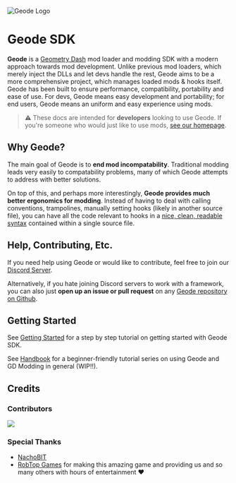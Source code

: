![Geode Logo](https://github.com/geode-sdk.png?size=80) 

# Geode SDK

**Geode** is a [Geometry Dash](https://store.steampowered.com/app/322170/Geometry_Dash/) mod loader and modding SDK with a modern approach towards mod development. Unlike previous mod loaders, which merely inject the DLLs and let devs handle the rest, Geode aims to be a more comprehensive project, which manages loaded mods & hooks itself. Geode has been built to ensure performance, compatibility, portability and ease of use. For devs, Geode means easy development and portability; for end users, Geode means an uniform and easy experience using mods.

> :warning: These docs are intended for **developers** looking to use Geode. If you're someone who would just like to use mods, [see our homepage](https://geode-sdk.org/install).

## Why Geode?

The main goal of Geode is to **end mod incompatability**. Traditional modding leads very easily to compatability problems, many of which Geode attempts to address with better solutions.

On top of this, and perhaps more interestingly, **Geode provides much better ergonomics for modding**. Instead of having to deal with calling conventions, trampolines, manually setting hooks (likely in another source file), you can have all the code relevant to hooks in a [nice, clean, readable syntax](/tutorials/modify.md) contained within a single source file.

## Help, Contributing, Etc.

If you need help using Geode or would like to contribute, feel free to join our [Discord Server](https://discord.gg/9e43WMKzhp).

Alternatively, if you hate joining Discord servers to work with a framework, you can also just **open up an issue or pull request** on any [Geode repository on Github](https://github.com/orgs/geode-sdk/repositories).

## Getting Started

See [Getting Started](/getting-started) for a step by step tutorial on getting started with Geode SDK.

See [Handbook](/handbook/chap0) for a beginner-friendly tutorial series on using Geode and GD Modding in general (WIP!!).

## Credits

### Contributors

<a href="https://github.com/geode-sdk/geode/graphs/contributors">
  <img src="https://contrib.rocks/image?repo=geode-sdk/geode" />
</a>

### Special Thanks

 * [NachoBIT](https://github.com/TheNachoBIT)
 * [RobTop Games](https://twitter.com/RobTopGames/) for making this amazing game and providing us and so many others with hours of entertainment ❤
